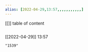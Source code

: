 ```yaml
---
alias: [2022-04-29,13:57,,,,,,,,,,,]
---
```

[[]]
table of content
```toc
```

[[2022-04-29]] 13:57

```query
"1539"
```